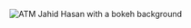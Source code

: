 ![ATM Jahid Hasan with a bokeh background](https://pbs.twimg.com/profile_images/839128130660913155/VpB8eC1Y.jpg)
